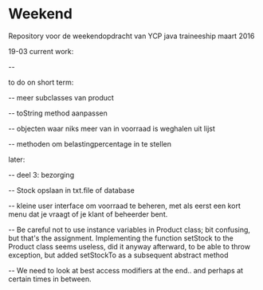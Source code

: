 # Weekend
Repository voor de weekendopdracht van YCP java traineeship maart 2016




19-03
current work:

-- 






to do on short term:



-- meer subclasses van product

-- toString method aanpassen

-- objecten waar niks meer van in voorraad is weghalen uit lijst

-- methoden om belastingpercentage in te stellen




later:

-- deel 3: bezorging

-- Stock opslaan in txt.file of database

-- kleine user interface om voorraad te beheren, met als eerst een kort menu dat je vraagt of je klant of beheerder bent.







-- Be careful not to use instance variables in Product class; bit confusing, but that's the assignment. Implementing the function setStock to the Product class seems useless, did it anyway afterward, to be able to throw exception, but added setStockTo as a subsequent abstract method


-- We need to look at best access modifiers at the end.. and perhaps at certain times in between.
